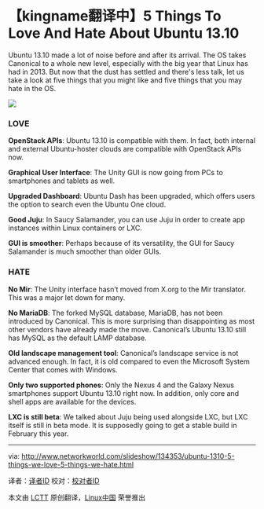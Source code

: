 【kingname翻译中】5 Things To Love And Hate About Ubuntu 13.10
================================================================================
Ubuntu 13.10 made a lot of noise before and after its arrival. The OS takes Canonical to a whole new level, especially with the big year that Linux has had in 2013. But now that the dust has settled and there's less talk, let us take a look at five things that you might like and five things that you may hate in the OS.

![](http://1-ps.googleusercontent.com/h/www.efytimes.com/admin/useradmin/photo/150x150xpLjk60315PM1132014.jpg.pagespeed.ic.7YFoOIdGP_.jpg)

### LOVE ###

**OpenStack APIs**: Ubuntu 13.10 is compatible with them. In fact, both internal and external Ubuntu-hoster clouds are compatible with OpenStack APIs now.

**Graphical User Interface**: The Unity GUI is now going from PCs to smartphones and tablets as well.

**Upgraded Dashboard**: Ubuntu Dash has been upgraded, which offers users the option to search even the Ubuntu One cloud.

**Good Juju**: In Saucy Salamander, you can use Juju in order to create app instances within Linux containers or LXC.

**GUI is smoother**: Perhaps because of its versatility, the GUI for Saucy Salamander is much smoother than older GUIs.

### HATE ###

**No Mir**: The Unity interface hasn’t moved from X.org to the Mir translator. This was a major let down for many.

**No MariaDB**: The forked MySQL database, MariaDB, has not been introduced by Canonical. This is more surprising than disappointing as most other vendors have already made the move. Canonical’s Ubuntu 13.10 still has MySQL as the default LAMP database.

**Old landscape management tool**: Canonical’s landscape service is not advanced enough. In fact, it is old compared to even the Microsoft System Center that comes with Windows.

**Only two supported phones**: Only the Nexus 4 and the Galaxy Nexus smartphones support Ubuntu 13.10 right now. In addition, only core and shell apps are available for the devices.

**LXC is still beta**: We talked about Juju being used alongside LXC, but LXC itself is still in beta mode. It is supposedly going to get a stable build in February this year.

--------------------------------------------------------------------------------

via: http://www.networkworld.com/slideshow/134353/ubuntu-1310-5-things-we-love-5-things-we-hate.html

译者：[译者ID](https://github.com/译者ID) 校对：[校对者ID](https://github.com/校对者ID)

本文由 [LCTT](https://github.com/LCTT/TranslateProject) 原创翻译，[Linux中国](http://linux.cn/) 荣誉推出
